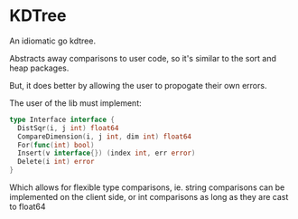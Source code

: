 # KDTree

An idiomatic go kdtree.

Abstracts away comparisons to user code,
so it's similar to the sort and heap packages.

But, it does better by allowing the user to propogate their own
errors.

The user of the lib must implement:

```go
type Interface interface {
  DistSqr(i, j int) float64
  CompareDimension(i, j int, dim int) float64
  For(func(int) bool)
  Insert(v interface{}) (index int, err error)
  Delete(i int) error
}
```

Which allows for flexible type comparisons, ie. string comparisons can be implemented on the
client side, or int comparisons as long as they are cast to float64

